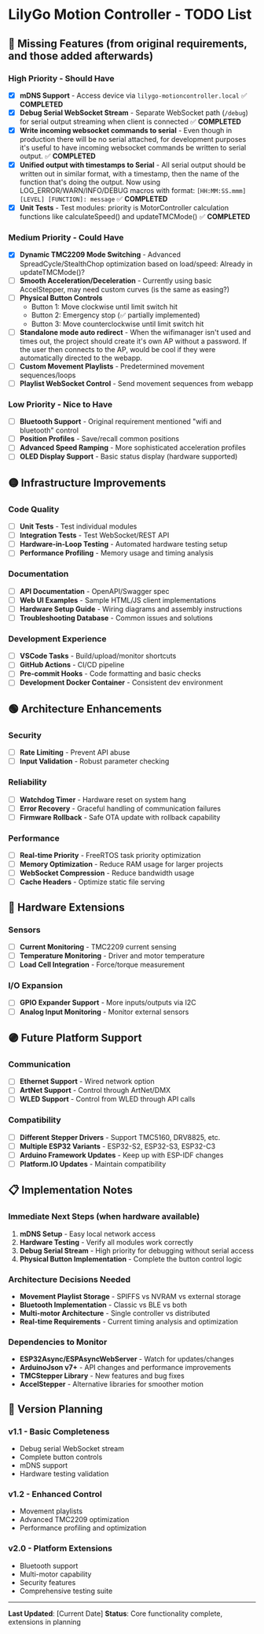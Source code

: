 # LilyGo Motion Controller - TODO List

## 🔴 Missing Features (from original requirements, and those added afterwards)

### High Priority - Should Have
- [X] **mDNS Support** - Access device via `lilygo-motioncontroller.local` ✅ **COMPLETED**
- [X] **Debug Serial WebSocket Stream** - Separate WebSocket path (`/debug`) for serial output streaming when client is connected ✅ **COMPLETED**
- [X] **Write incoming websocket commands to serial** - Even though in production there will be no serial attached, for development purposes it's useful to have incoming websocket commands be written to serial output. ✅ **COMPLETED**
- [X] **Unified output with timestamps to Serial** - All serial output should be written out in similar format, with a timestamp, then the name of the function that's doing the output. Now using LOG_ERROR/WARN/INFO/DEBUG macros with format: `[HH:MM:SS.mmm] [LEVEL] [FUNCTION]: message` ✅ **COMPLETED**
- [X] **Unit Tests** - Test modules: priority is MotorController calculation functions like calculateSpeed() and updateTMCMode() ✅ **COMPLETED**

### Medium Priority - Could Have
- [X] **Dynamic TMC2209 Mode Switching** - Advanced SpreadCycle/StealthChop optimization based on load/speed: Already in updateTMCMode()?
- [ ] **Smooth Acceleration/Deceleration** - Currently using basic AccelStepper, may need custom curves (is the same as easing?)
- [ ] **Physical Button Controls**
  - Button 1: Move clockwise until limit switch hit
  - Button 2: Emergency stop (✅ partially implemented)
  - Button 3: Move counterclockwise until limit switch hit
- [ ] **Standalone mode auto redirect** - When the wifimanager isn't used and times out, the project should create it's own AP without a password. If the user then connects to the AP, would be cool if they were automatically directed to the webapp. 
- [ ] **Custom Movement Playlists** - Predetermined movement sequences/loops
- [ ] **Playlist WebSocket Control** - Send movement sequences from webapp

### Low Priority - Nice to Have
- [ ] **Bluetooth Support** - Original requirement mentioned "wifi and bluetooth" control
- [ ] **Position Profiles** - Save/recall common positions
- [ ] **Advanced Speed Ramping** - More sophisticated acceleration profiles
- [ ] **OLED Display Support** - Basic status display (hardware supported)

## 🟡 Infrastructure Improvements

### Code Quality
- [ ] **Unit Tests** - Test individual modules
- [ ] **Integration Tests** - Test WebSocket/REST API
- [ ] **Hardware-in-Loop Testing** - Automated hardware testing setup
- [ ] **Performance Profiling** - Memory usage and timing analysis

### Documentation
- [ ] **API Documentation** - OpenAPI/Swagger spec
- [ ] **Web UI Examples** - Sample HTML/JS client implementations
- [ ] **Hardware Setup Guide** - Wiring diagrams and assembly instructions
- [ ] **Troubleshooting Database** - Common issues and solutions

### Development Experience
- [ ] **VSCode Tasks** - Build/upload/monitor shortcuts
- [ ] **GitHub Actions** - CI/CD pipeline
- [ ] **Pre-commit Hooks** - Code formatting and basic checks
- [ ] **Development Docker Container** - Consistent dev environment

## 🟢 Architecture Enhancements

### Security
- [ ] **Rate Limiting** - Prevent API abuse
- [ ] **Input Validation** - Robust parameter checking

### Reliability
- [ ] **Watchdog Timer** - Hardware reset on system hang
- [ ] **Error Recovery** - Graceful handling of communication failures
- [ ] **Firmware Rollback** - Safe OTA update with rollback capability

### Performance
- [ ] **Real-time Priority** - FreeRTOS task priority optimization
- [ ] **Memory Optimization** - Reduce RAM usage for larger projects
- [ ] **WebSocket Compression** - Reduce bandwidth usage
- [ ] **Cache Headers** - Optimize static file serving

## 🔵 Hardware Extensions

### Sensors
- [ ] **Current Monitoring** - TMC2209 current sensing
- [ ] **Temperature Monitoring** - Driver and motor temperature
- [ ] **Load Cell Integration** - Force/torque measurement

### I/O Expansion
- [ ] **GPIO Expander Support** - More inputs/outputs via I2C
- [ ] **Analog Input Monitoring** - Monitor external sensors

## 🟣 Future Platform Support

### Communication
- [ ] **Ethernet Support** - Wired network option
- [ ] **ArtNet Support** - Control through ArtNet/DMX
- [ ] **WLED Support** - Control from WLED through API calls

### Compatibility
- [ ] **Different Stepper Drivers** - Support TMC5160, DRV8825, etc.
- [ ] **Multiple ESP32 Variants** - ESP32-S2, ESP32-S3, ESP32-C3
- [ ] **Arduino Framework Updates** - Keep up with ESP-IDF changes
- [ ] **Platform.IO Updates** - Maintain compatibility

## 📋 Implementation Notes

### Immediate Next Steps (when hardware available)
1. **mDNS Setup** - Easy local network access
2. **Hardware Testing** - Verify all modules work correctly
3. **Debug Serial Stream** - High priority for debugging without serial access
4. **Physical Button Implementation** - Complete the button control logic

### Architecture Decisions Needed
- **Movement Playlist Storage** - SPIFFS vs NVRAM vs external storage
- **Bluetooth Implementation** - Classic vs BLE vs both
- **Multi-motor Architecture** - Single controller vs distributed
- **Real-time Requirements** - Current timing analysis and optimization

### Dependencies to Monitor
- **ESP32Async/ESPAsyncWebServer** - Watch for updates/changes
- **ArduinoJson v7+** - API changes and performance improvements
- **TMCStepper Library** - New features and bug fixes
- **AccelStepper** - Alternative libraries for smoother motion

## 🎯 Version Planning

### v1.1 - Basic Completeness
- Debug serial WebSocket stream
- Complete button controls
- mDNS support
- Hardware testing validation

### v1.2 - Enhanced Control
- Movement playlists
- Advanced TMC2209 optimization
- Performance profiling and optimization

### v2.0 - Platform Extensions
- Bluetooth support
- Multi-motor capability
- Security features
- Comprehensive testing suite

---

**Last Updated**: [Current Date]
**Status**: Core functionality complete, extensions in planning